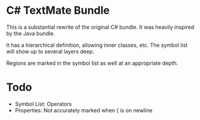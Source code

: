 # C# TextMate Bundle #

This is a substantial rewrite of the original C# bundle.
It was heavily inspired by the Java bundle.

It has a hierarchical definition, allowing inner classes, etc.
The symbol list will show up to several layers deep.

Regions are marked in the symbol list as well at an appropriate depth.

# Todo #

* Symbol List: Operators
* Properties: Not accurately marked when { is on newline
